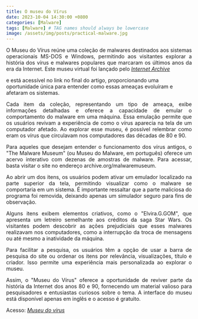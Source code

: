 ```yaml
---
title: O museu do Vírus
date: 2023-10-04 14:30:00 +0800
categories: [Malware]
tags: [Malware] # TAG names should always be lowercase
image: /assets/img/posts/practical-malware.jpg
---
```


<p align="justify"> O Museu do Vírus reúne uma coleção de malwares destinados aos sistemas operacionais MS-DOS e Windows, permitindo aos visitantes explorar a história dos vírus e malwares populares que marcaram os últimos anos da era da Internet. Este museu virtual foi lançado pelo <a href="https://archive.org/"><i>Internet Archive</i></a></p> e está acessível no link no final do artigo, proporcionando uma oportunidade única para entender como essas ameaças evoluíram e afetaram os sistemas.</p>

<p align="justify"> Cada item da coleção, representando um tipo de ameaça, exibe informações detalhadas e oferece a capacidade de emular o comportamento do malware em uma máquina. Essa emulação permite que os usuários revivam a experiência de como o vírus aparecia na tela de um computador afetado. Ao explorar esse museu, é possível relembrar como eram os vírus que circulavam nos computadores das décadas de 80 e 90.</p>

<p align="justify"> Para aqueles que desejam entender o funcionamento dos vírus antigos, o "The Malware Museum" (ou Museu do Malware, em português) oferece um acervo interativo com dezenas de amostras de malware. Para acessar, basta visitar o site no endereço archive.org/malwaremuseum.</p>

<p align="justify"> Ao abrir um dos itens, os usuários podem ativar um emulador localizado na parte superior da tela, permitindo visualizar como o malware se comportaria em um sistema. É importante ressaltar que a parte maliciosa do programa foi removida, deixando apenas um simulador seguro para fins de observação.</p>

<p align="justify"> Alguns itens exibem elementos criativos, como o "Elvira.G.GOM", que apresenta um letreiro semelhante aos créditos da saga Star Wars. Os visitantes podem descobrir as ações prejudiciais que esses malwares realizavam nos computadores, como a interrupção da troca de mensagens ou até mesmo a inatividade da máquina.</p>

<p align="justify"> Para facilitar a pesquisa, os usuários têm a opção de usar a barra de pesquisa do site ou ordenar os itens por relevância, visualizações, título e criador. Isso permite uma experiência mais personalizada ao explorar o museu.</p>

<p align="justify"> Assim, o "Museu do Vírus" oferece a oportunidade de reviver parte da história da Internet dos anos 80 e 90, fornecendo um material valioso para pesquisadores e entusiastas curiosos sobre o tema. A interface do museu está disponível apenas em inglês e o acesso é gratuito.</p>

<p> Acesso: <a href="https://archive.org/details/malwaremuseum/"><i>Museu do vírus</i></a></p>
